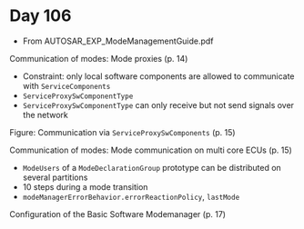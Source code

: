 # Day 106

* From AUTOSAR\_EXP\_ModeManagementGuide.pdf

Communication of modes: Mode proxies (p. 14)
* Constraint: only local software components are allowed to communicate with `ServiceComponents`
* `ServiceProxySwComponentType`
* `ServiceProxySwComponentType` can only receive but not send signals over the network

Figure: Communication via `ServiceProxySwComponents` (p. 15)

Communication of modes: Mode communication on multi core ECUs (p. 15)
* `ModeUsers` of a `ModeDeclarationGroup` prototype can be distributed on several partitions
* 10 steps during a mode transition
* `modeManagerErrorBehavior.errorReactionPolicy`, `lastMode`

Configuration of the Basic Software Modemanager (p. 17)
